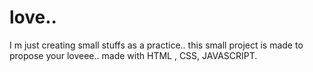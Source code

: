 # love..
I m just creating small stuffs as a practice.. this small project is made to propose your loveee..
made with HTML , CSS, JAVASCRIPT.
